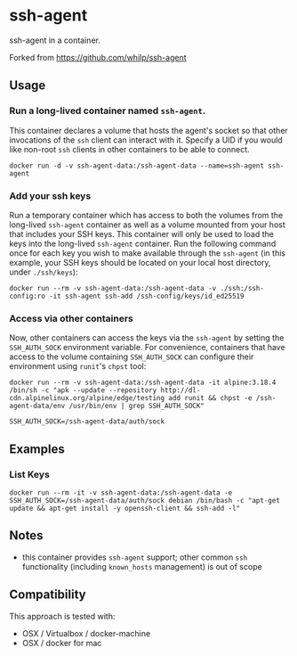 # ssh-agent

ssh-agent in a container.

Forked from <https://github.com/whilp/ssh-agent>

## Usage

### Run a long-lived container named `ssh-agent`. 

This container declares a volume that hosts the agent's socket so that other invocations of the `ssh` client can interact with it. Specify a UID if you would like non-root `ssh` clients in other containers to be able to connect.

```console
docker run -d -v ssh-agent-data:/ssh-agent-data --name=ssh-agent ssh-agent
```

### Add your ssh keys

Run a temporary container which has access to both the volumes from the long-lived `ssh-agent` container as well as a volume mounted from your host that includes your SSH keys. This container will only be used to load the keys into the long-lived `ssh-agent` container. Run the following command once for each key you wish to make available through the `ssh-agent` (in this example, your SSH keys should be located on your local host directory, under `./ssh/keys`):

```console
docker run --rm -v ssh-agent-data:/ssh-agent-data -v ./ssh:/ssh-config:ro -it ssh-agent ssh-add /ssh-config/keys/id_ed25519
```

### Access via other containers

Now, other containers can access the keys via the `ssh-agent` by setting the `SSH_AUTH_SOCK` environment variable. For convenience, containers that have access to the volume containing `SSH_AUTH_SOCK` can configure their environment using `runit`'s `chpst` tool:

```console
docker run --rm -v ssh-agent-data:/ssh-agent-data -it alpine:3.18.4 /bin/sh -c "apk --update --repository http://dl-cdn.alpinelinux.org/alpine/edge/testing add runit && chpst -e /ssh-agent-data/env /usr/bin/env | grep SSH_AUTH_SOCK"

SSH_AUTH_SOCK=/ssh-agent-data/auth/sock
```

## Examples

### List Keys

```console
docker run --rm -it -v ssh-agent-data:/ssh-agent-data -e SSH_AUTH_SOCK=/ssh-agent-data/auth/sock debian /bin/bash -c "apt-get update && apt-get install -y openssh-client && ssh-add -l"
```

## Notes

- this container provides `ssh-agent` support; other common `ssh` functionality (including `known_hosts` management) is out of scope

## Compatibility

This approach is tested with:

- OSX / Virtualbox / docker-machine
- OSX / docker for mac
